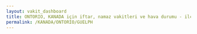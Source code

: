 ```yaml
---
layout: vakit_dashboard
title: ONTORIO, KANADA için iftar, namaz vakitleri ve hava durumu - ilçe/eyalet seç
permalink: /KANADA/ONTORIO/GUELPH
---
```


<script type="text/javascript">
  var GLOBAL_COUNTRY = 'KANADA';
  var GLOBAL_CITY = 'ONTORIO';
  var GLOBAL_STATE = 'GUELPH';
  var lat = 72;
  var lon = 21;
</script>
